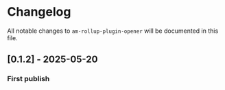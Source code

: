 # Changelog

All notable changes to `am-rollup-plugin-opener` will be documented in this file.

## [0.1.2] - 2025-05-20

### First publish

